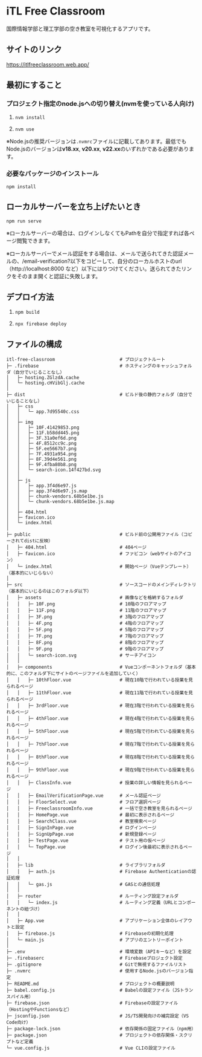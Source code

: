 # iTL Free Classroom
国際情報学部と理工学部の空き教室を可視化するアプリです。

## サイトのリンク

https://itlfreeclassroom.web.app/

## 最初にすること

### プロジェクト指定のnode.jsへの切り替え(nvmを使っている人向け)
1. `nvm install`

2. `nvm use`

※Node.jsの推奨バージョンは`.nvmrc`ファイルに記載してあります。最低でもNode.jsのバージョンは**v18.xx**, **v20.xx**, **v22.xx**のいずれかである必要があります。

### 必要なパッケージのインストール
`npm install`

## ローカルサーバーを立ち上げたいとき
`npm run serve`

※ローカルサーバーの場合は、ログインしなくてもPathを自分で指定すれば各ページ閲覧できます。

※ローカルサーバーでメール認証をする場合は、メールで送られてきた認証メールの、/email-verification?以下をコピーして、自分のローカルホストのurl（http://localhost:8000 など）以下にはりつけてください。送られてきたリンクをそのまま開くと認証に失敗します。

## デプロイ方法
1. `npm build`

2. `npx firebase deploy`

## ファイルの構成
    itl-free-classroom                        # プロジェクトルート
    ├─ .firebase                              # ホスティングのキャッシュフォルダ（自分でいじることなし）
    │   ├─ hosting.ZGlzdA.cache               
    │   └─ hosting.cHVibGlj.cache              
    │   
    ├─ dist                                   # ビルド後の静的フォルダ（自分でいじることなし）
    │   ├─ css                                 
    │   │   └─ app.7d95540c.css                
    │   │   
    │   ├─ img                                 
    │   │   ├─ 10F.41429853.png                
    │   │   ├─ 11F.b58dd445.png                
    │   │   ├─ 3F.31a0ef6d.png                 
    │   │   ├─ 4F.8512cc9c.png                 
    │   │   ├─ 5F.ee5667b7.png                 
    │   │   ├─ 7F.4931a954.png                 
    │   │   ├─ 8F.39d4e561.png                 
    │   │   ├─ 9F.4fba80b8.png                 
    │   │   └─ search-icon.14f427bd.svg        
    │   │   
    │   ├─ js                                  
    │   │   ├─ app.3f4d6e97.js                 
    │   │   ├─ app.3f4d6e97.js.map             
    │   │   ├─ chunk-vendors.68b5e1be.js      
    │   │   └─ chunk-vendors.68b5e1be.js.map  
    │   │   
    │   ├─ 404.html                           
    │   ├─ favicon.ico                        
    │   └─ index.html                         
    │   
    ├─ public                                 # ビルド前の公開用ファイル（コピーされてdistに反映）
    │   ├─ 404.html                           # 404ページ
    │   ├─ favicon.ico                        # ファビコン（webサイトのアイコン）
    │   └─ index.html                         # 開始ページ（Vueテンプレート）（基本的にいじらない）
    │   
    ├─ src                                    # ソースコードのメインディレクトリ （基本的にいじるのはこのフォルダ以下）
    │   ├─ assets                             # 画像などを格納するフォルダ
    │   │   ├─ 10F.png                        # 10階のフロアマップ
    │   │   ├─ 11F.png                        # 11階のフロアマップ
    │   │   ├─ 3F.png                         # 3階のフロアマップ
    │   │   ├─ 4F.png                         # 4階のフロアマップ
    │   │   ├─ 5F.png                         # 5階のフロアマップ
    │   │   ├─ 7F.png                         # 7階のフロアマップ
    │   │   ├─ 8F.png                         # 8階のフロアマップ
    │   │   ├─ 9F.png                         # 9階のフロアマップ
    │   │   └─ search-icon.svg                # サーチアイコン
    │   │   
    │   ├─ components                         # Vueコンポーネントフォルダ（基本的に、このフォルダ下にサイトのページファイルを追加していく）
    │   │   ├─ 10thFloor.vue                  # 現在10階で行われている授業を見られるページ
    │   │   ├─ 11thFloor.vue                  # 現在11階で行われている授業を見られるページ
    │   │   ├─ 3rdFloor.vue                   # 現在3階で行われている授業を見られるページ
    │   │   ├─ 4thFloor.vue                   # 現在4階で行われている授業を見られるページ
    │   │   ├─ 5thFloor.vue                   # 現在5階で行われている授業を見られるページ
    │   │   ├─ 7thFloor.vue                   # 現在7階で行われている授業を見られるページ
    │   │   ├─ 8thFloor.vue                   # 現在8階で行われている授業を見られるページ
    │   │   ├─ 9thFloor.vue                   # 現在9階で行われている授業を見られるページ
    │   │   ├─ ClassInfo.vue                  # 授業の詳しい情報を見られるページ
    │   │   ├─ EmailVerificationPage.vue      # メール認証ページ
    │   │   ├─ FloorSelect.vue                # フロア選択ページ
    │   │   ├─ FreeclassroomInfo.vue          # 一括で空き教室を見られるページ
    │   │   ├─ HomePage.vue                   # 最初に表示されるページ
    │   │   ├─ SearchClass.vue                # 教室検索ページ
    │   │   ├─ SignInPage.vue                 # ログインページ
    │   │   ├─ SignUpPage.vue                 # 新規登録ページ
    │   │   ├─ TestPage.vue                   # テスト用の仮ページ
    │   │   └─ TopPage.vue                    # ログイン後最初に表示されるページ
    │   │   
    │   ├─ lib                                # ライブラリフォルダ
    │   │   ├─ auth.js                        # Firebase Authenticationの認証処理
    │   │   └─ gas.js                         # GASとの通信処理
    │   │   
    │   ├─ router                             # ルーティング設定フォルダ
    │   │   └─ index.js                       # ルーティング定義（URLとコンポーネントの紐づけ）
    │   │   
    │   ├─ App.vue                            # アプリケーション全体のレイアウトと設定
    │   ├─ firebase.js                        # Firebaseの初期化処理
    │   └─ main.js                            # アプリのエントリーポイント
    │   
    ├─ .env                                   # 環境変数（APIキーなど）を設定
    ├─ .firebaserc                            # Firebaseプロジェクト設定
    ├─ .gitignore                             # Gitで無視するファイルリスト
    ├─ .nvmrc                                 # 使用するNode.jsのバージョン指定
    ├─ README.md                              # プロジェクトの概要説明
    ├─ babel.config.js                        # Babelの設定ファイル（JSトランスパイル用）
    ├─ firebase.json                          # Firebaseの設定ファイル（HostingやFunctionsなど）
    ├─ jsconfig.json                          # JS/TS開発向けの補完設定（VS Code向け）
    ├─ package-lock.json                      # 依存関係の固定ファイル（npm用）
    ├─ package.json                           # プロジェクトの依存関係・スクリプトなど定義
    └─ vue.config.js                          # Vue CLIの設定ファイル